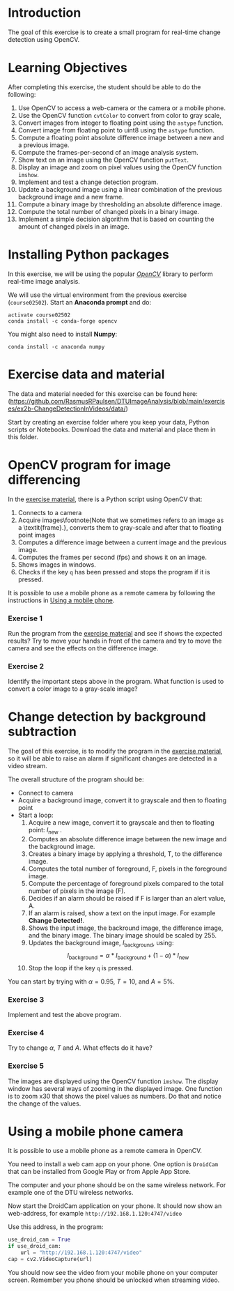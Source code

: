 # Introduction

The goal of this exercise is to create a small program for real-time change detection using OpenCV.

# Learning Objectives

After completing this exercise, the student should be able to do the following:

1.  Use OpenCV to access a web-camera or the camera or a mobile phone.
2.  Use the OpenCV function `cvtColor` to convert from color to gray scale,
3.  Convert images from integer to floating point using the `astype` function.
4.  Convert image from floating point to uint8 using the `astype` function.
5.  Compute a floating point absolute difference image between a new and a previous image.
6.  Compute the frames-per-second of an image analysis system.
7.  Show text on an image using the OpenCV function `putText`.
8.  Display an image and zoom on pixel values using the OpenCV function `imshow`.
9.  Implement and test a change detection program.
10.  Update a background image using a linear combination of the previous background image and a new frame.
11.  Compute a binary image by thresholding an absolute difference image.
12.  Compute the total number of changed pixels in a binary image.
13.  Implement a simple decision algorithm that is based on counting the amount of changed pixels in an image.


# Installing Python packages

In this exercise, we will be using the popular [*OpenCV*](https://opencv.org/) library to perform real-time image analysis.

We will use the virtual environment from the previous exercise (`course02502`). Start an **Anaconda prompt** and do:

```
activate course02502
conda install -c conda-forge opencv
```

You might also need to install **Numpy**:

```
conda install -c anaconda numpy
```

# Exercise data and material

The data and material needed for this exercise can be found here:
(https://github.com/RasmusRPaulsen/DTUImageAnalysis/blob/main/exercises/ex2b-ChangeDetectionInVideos/data/)


Start by creating an exercise folder where you keep your data, Python scripts or Notebooks. Download the data and material and place them in this folder.

# OpenCV program for image differencing

In the [exercise material](https://github.com/RasmusRPaulsen/DTUImageAnalysis/blob/main/exercises/ex2b-ChangeDetectionInVideos/data/), there is a Python script using OpenCV that:

1. Connects to a camera
2. Acquire images\footnote{Note that we sometimes refers to an image as a \textit{frame}.}, converts them to gray-scale and after that to floating point images
3. Computes a difference image between a current image and the previous image.
4. Computes the frames per second (fps) and shows it on an image.
5. Shows images in windows.
6. Checks if the key `q` has been pressed and stops the program if it is pressed.

It is possible to use a mobile phone as a remote camera by following the instructions in [Using a mobile phone](#using-a-mobile-phone-camera).

### Exercise 1

Run the program from the [exercise material](https://github.com/RasmusRPaulsen/DTUImageAnalysis/blob/main/exercises/ex2b-ChangeDetectionInVideos/data/) and see if shows the expected results? Try to move your hands in front of the camera and try to move the camera and see the effects on the difference image.

### Exercise 2

Identify the important steps above in the program. What function is used to convert a color image to a gray-scale image?

# Change detection by background subtraction

The goal of this exercise, is to modify the program in the [exercise material](https://github.com/RasmusRPaulsen/DTUImageAnalysis/blob/main/exercises/ex2b-ChangeDetectionInVideos/data/), so it will be able to raise an alarm if significant changes are detected in a video stream.

The overall structure of the program should be:



- Connect to camera
- Acquire a background image, convert it to grayscale and then to floating point
- Start a loop:
	1. Acquire a new image, convert it to grayscale and then to floating point: $I_\text{new}$ .
    2. Computes an absolute difference image between the new image and the background image.
    3. Creates a binary image by applying a threshold, T, to the difference image.
    4. Computes the total number of foreground, F, pixels in the foreground image.
	5. Compute the percentage of foreground pixels compared to the total number of pixels in the image (F).
    5. Decides if an alarm should be raised if F is larger than an alert value, A.
    6. If an alarm is raised, show a text on the input image. For example **Change Detected!**.
    7. Shows the input image, the backround image, the difference image, and the binary image. The binary image should be scaled by 255.
    8. Updates the background image, $I_\text{background}$, using: $$I_\text{background} = \alpha * I_\text{background} + (1 - \alpha) * I_\text{new}$$
    9. Stop the loop if the key `q` is pressed.

You can start by trying with $\alpha = 0.95$, $T = 10$, and $A = 5\percent$.

### Exercise 3

Implement and test the above program.

### Exercise 4

Try to change $\alpha$, $T$ and $A$. What effects do it have?

### Exercise 5

The images are displayed using the OpenCV function `imshow`. The display window has several ways of zooming in the displayed image. One function is to zoom x30 that shows the pixel values as numbers. Do that and notice the change of the values.


# Using a mobile phone camera

It is possible to use a mobile phone as a remote camera in OpenCV.

You need to install a web cam app on your phone. One option is `DroidCam` that can be installed from Google Play or from Apple App Store.

The computer and your phone should be on the same wireless network. For example one of the DTU wireless networks.

Now start the DroidCam application on your phone. It should now show an web-address, for example `http://192.168.1.120:4747/video`

Use this address, in the program:

```python
use_droid_cam = True
if use_droid_cam:
    url = "http://192.168.1.120:4747/video"
cap = cv2.VideoCapture(url)
```

You should now see the video from your mobile phone on your computer screen. Remember you phone should be unlocked when streaming video.


